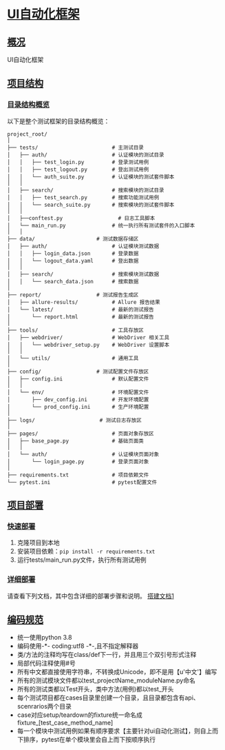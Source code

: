 # [UI自动化框架](/)

## [概况](/)

UI自动化框架

## [项目结构](/)

### [目录结构概览](/)

以下是整个测试框架的目录结构概览：

```plaintext
project_root/
│
├── tests/                        # 主测试目录
│   ├── auth/                     # 认证模块的测试目录
│   │   ├── test_login.py         # 登录测试用例
│   │   ├── test_logout.py        # 登出测试用例
│   │   └── auth_suite.py         # 认证模块的测试套件脚本
│   │
│   ├── search/                   # 搜索模块的测试目录
│   │   ├── test_search.py        # 搜索功能测试用例
│   │   └── search_suite.py       # 搜索模块的测试套件脚本
│   │
│   ├──conftest.py                  # 日志工具脚本
│   └── main_run.py               # 统一执行所有测试套件的入口脚本
│   │
├── data/                    # 测试数据存储区
│   ├── auth/                     # 认证模块测试数据
│   │   ├── login_data.json       # 登录数据
│   │   └── logout_data.yaml      # 登出数据
│   │
│   ├── search/                   # 搜索模块测试数据
│   │   └── search_data.json      # 搜索数据
│
├── report/                  # 测试报告生成区
│   ├── allure-results/           # Allure 报告结果
│   └── latest/                   # 最新的测试报告
│       └── report.html           # 最新的测试报告
│
├── tools/                        # 工具存放区
│   ├── webdriver/                # WebDriver 相关工具
│   │   └── webdriver_setup.py    # WebDriver 设置脚本
│   │
│   └── utils/                    # 通用工具
│
├── config/                  # 测试配置文件存放区
│   ├── config.ini                # 默认配置文件
│   │
│   └── env/                      # 环境配置文件
│       ├── dev_config.ini        # 开发环境配置
│       └── prod_config.ini       # 生产环境配置
│
├── logs/                     # 测试日志存放区
│
├── pages/                        # 页面对象存放区
│   ├── base_page.py              # 基础页面类
│   │
│   └── auth/                     # 认证模块页面对象
│       └── login_page.py         # 登录页面对象
│
├── requirements.txt              # 项目依赖文件
└── pytest.ini                    # pytest配置文件
```

## [项目部署](/)

### [快速部署](/)

1. 克隆项目到本地
2. 安装项目依赖：`pip install -r requirements.txt`
3. 运行tests/main_run.py文件，执行所有测试用例

### [详细部署](/)

请查看下列文档，其中包含详细的部署步骤和说明。
[搭建文档1](/搭建文档/1_PC%20Web端%20UI自动化搭建（1）环境准备.md)

## [编码规范](/)

* 统一使用python 3.8
* 编码使用-\*- coding:utf8 -\*-,且不指定解释器
* 类/方法的注释均写在class/def下一行，并且用三个双引号形式注释
* 局部代码注释使用#号
* 所有中文都直接使用字符串，不转换成Unicode，即不是用【u'中文'】编写
* 所有的测试模块文件都以test_projectName_moduleName.py命名
* 所有的测试类都以Test开头，类中方法(用例)都以test_开头
* 每个测试项目都在cases目录里创建一个目录，且目录都包含有api、scenrarios两个目录
* case对应setup/teardown的fixture统一命名成fixture_[test_case_method_name]
* 每一个模块中测试用例如果有顺序要求【主要针对ui自动化测试】，则自上而下排序，pytest在单个模块里会自上而下按顺序执行
